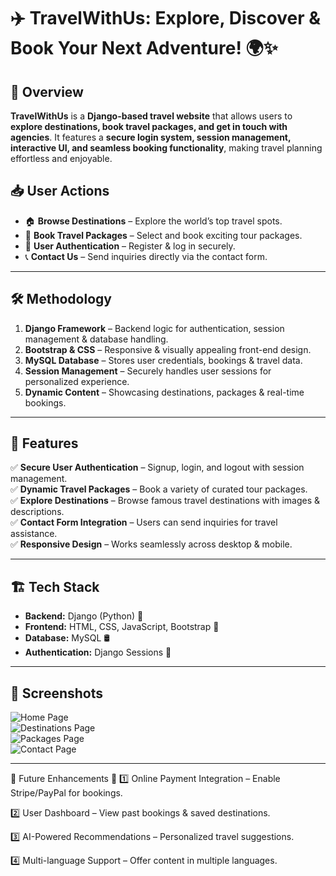 # ✈️ TravelWithUs: Explore, Discover & Book Your Next Adventure! 🌍✨  

## 🚀 Overview  
**TravelWithUs** is a **Django-based travel website** that allows users to **explore destinations, book travel packages, and get in touch with agencies**. It features a **secure login system, session management, interactive UI, and seamless booking functionality**, making travel planning effortless and enjoyable.  

## 📥 User Actions  
- 🏠 **Browse Destinations** – Explore the world’s top travel spots.  
- 🎫 **Book Travel Packages** – Select and book exciting tour packages.  
- 🔐 **User Authentication** – Register & log in securely.  
- 📞 **Contact Us** – Send inquiries directly via the contact form.  

---

## 🛠️ Methodology  
1. **Django Framework** – Backend logic for authentication, session management & database handling.  
2. **Bootstrap & CSS** – Responsive & visually appealing front-end design.  
3. **MySQL Database** – Stores user credentials, bookings & travel data.  
4. **Session Management** – Securely handles user sessions for personalized experience.  
5. **Dynamic Content** – Showcasing destinations, packages & real-time bookings.  

---

## 🎨 Features  
✅ **Secure User Authentication** – Signup, login, and logout with session management.  
✅ **Dynamic Travel Packages** – Book a variety of curated tour packages.  
✅ **Explore Destinations** – Browse famous travel destinations with images & descriptions.  
✅ **Contact Form Integration** – Users can send inquiries for travel assistance.  
✅ **Responsive Design** – Works seamlessly across desktop & mobile.  

---

## 🏗️ Tech Stack  
- **Backend:** Django (Python) 🐍  
- **Frontend:** HTML, CSS, JavaScript, Bootstrap 🎨  
- **Database:** MySQL 🛢  
- **Authentication:** Django Sessions 🔐  

---
## 📸 Screenshots  
![Home Page](image/1.png)  
![Destinations Page](Images/destinations.png)  
![Packages Page](Images/packages.png)  
![Contact Page](Images/contact.png)  


---

🎯 Future Enhancements 🚀
1️⃣ Online Payment Integration – Enable Stripe/PayPal for bookings.

2️⃣ User Dashboard – View past bookings & saved destinations.

3️⃣ AI-Powered Recommendations – Personalized travel suggestions.

4️⃣ Multi-language Support – Offer content in multiple languages.

